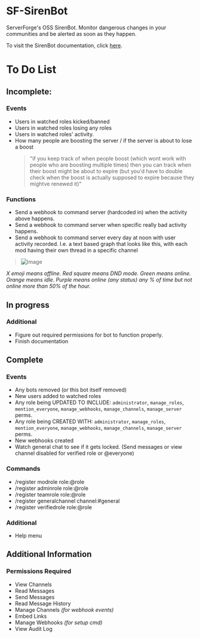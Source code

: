 # SF-SirenBot
ServerForge's OSS SirenBot. Monitor dangerous changes in your communities and be alerted as soon as they happen.

To visit the SirenBot documentation, click [here](https://sirenbot.gitbook.io/sirenbot-documentation/).

# To Do List
## Incomplete:
### Events
* Users in watched roles kicked/banned
* Users in watched roles losing any roles
* Users in watched roles' activity.
* How many people are boosting the server / if the server is about to lose a boost
    > "if you keep track of when people boost (which wont work with people who are boosting multiple times) then you can track when their boost might be about to expire (but you'd have to double check when the boost is actually supposed to expire because they mightve renewed it)"

### Functions
* Send a webhook to command server (hardcoded in) when the activity above happens.
* Send a webhook to command server when specific really bad activity happens.
* Send a webhook to command server every day at noon with user activity recorded. I.e. a text based graph that looks like this, with each mod having their own thread in a specific channel

> ![image](https://user-images.githubusercontent.com/57507687/217126127-9deee77d-3df3-4e3d-baef-0bff8cb2a7f5.png)

*X emoji means offline. Red square means DND mode. Green means online. Orange means idle. Purple means online (any status) any % of time but not online more than 50% of the hour.*

## In progress
### Additional
* Figure out required permissions for bot to function properly.
* Finish documentation

## Complete
### Events
* Any bots removed (or this bot itself removed)
* New users added to watched roles
* Any role being UPDATED TO INCLUDE: `administrator`, `manage_roles`, `mention_everyone`, `manage_webhooks`, `manage_channels`, `manage_server` perms.
* Any role being CREATED WITH: `administrator`, `manage_roles`, `mention_everyone`, `manage_webhooks`, `manage_channels`, `manage_server` perms.
* New webhooks created
* Watch general chat to see if it gets locked. (Send messages or view channel disabled for verified role or @everyone)

### Commands
* /register modrole role:@role
* /register adminrole role:@role
* /register teamrole role:@role
* /register generalchannel channel:#general
* /register verifiedrole role:@role

### Additional
* Help menu

## Additional Information
### Permissions Required
* View Channels
* Read Messages
* Send Messages
* Read Message History
* Manage Channels *(for webhook events)*
* Embed Links
* Manage Webhooks *(for setup cmd)*
* View Audit Log